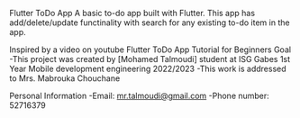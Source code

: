 Flutter ToDo App
A basic to-do app built with Flutter. This app has add/delete/update functinality with search for any existing to-do item in the app.

Inspired by a video on youtube
Flutter ToDo App Tutorial for Beginners
Goal
-This project was created by [Mohamed Talmoudi] student at ISG Gabes 1st Year Mobile development engineering 2022/2023 -This work is addressed to Mrs. Mabrouka Chouchane

Personal Information
-Email: mr.talmoudi@gmail.com -Phone number: 52716379
